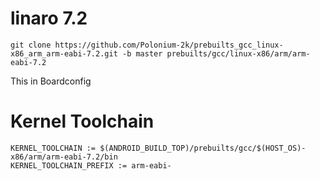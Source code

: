 # linaro 7.2


    git clone https://github.com/Polonium-2k/prebuilts_gcc_linux-x86_arm_arm-eabi-7.2.git -b master prebuilts/gcc/linux-x86/arm/arm-eabi-7.2


This in Boardconfig



# Kernel Toolchain
    KERNEL_TOOLCHAIN := $(ANDROID_BUILD_TOP)/prebuilts/gcc/$(HOST_OS)-x86/arm/arm-eabi-7.2/bin
    KERNEL_TOOLCHAIN_PREFIX := arm-eabi-

